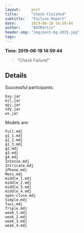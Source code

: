 ```yaml
---
layout:     post
title:      "Check Finished"
subtitle:   "Failure Report"
date:       2019-06-18 14:59:44
author:     "BXYMartin"
header-img: "img/post-bg-2015.jpg"
tags:
---
```


**Time: 2019-06-18 14:59:44**

> “Check Failure!”


## Details

Successful participants:

```
bxy.jar
mjl.jar
qyj.jar
sdy.jar
ws.jar
```

Models are:

```
Full.mdj
g1_1.mdj
g1_2.mdj
g1_3.mdj
g2.mdj
g3.mdj
g4.mdj
Intense.mdj
Intricate.mdj
iPhone.mdj
Mess.mdj
middle_1.mdj
middle_2.mdj
middle_3.mdj
middle_4.mdj
open-close.mdj
Simple.mdj
Taxi.mdj
Triple.mdj
weak_1.mdj
weak_2.mdj
weak_3.mdj
weak_4.mdj
```

